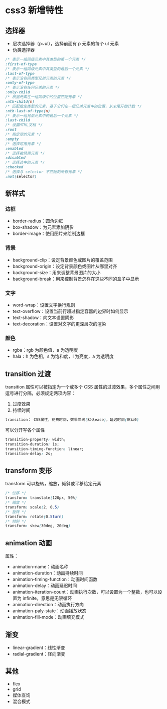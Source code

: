 # css3 新增特性

## 选择器

- 层次选择器（p~ul），选择前面有 p 元素的每个 ul 元素
- 伪类选择器

```css
/* 表示一组同级元素中其类型的第一个元素 */
:first-of-type
/* 表示一组同级元素中其类型的最后一个元素 */
:last-of-type
/* 表示没有同类型兄弟元素的元素 */
:only-of-type
/* 表示没有任何兄弟的元素 */
:only-child
/* 根据元素在一组同级中的位置匹配元素 */
:nth-child(n)
/* 匹配给定类型的元素，基于它们在一组兄弟元素中的位置，从末尾开始计数 */
:nth-last-of-type(n)
/* 表示一组兄弟元素中的最后一个元素 */
:last-child
/* 设置HTML文档 */
:root
/* 指定空的元素 */
:empty
/* 选择可用元素 */
:enabled
/* 选择被禁用元素 */
:disabled
/* 选择选中的元素 */
:checked
/* 选择与 selector 不匹配的所有元素 */
:not(selector)
```

## 新样式

### 边框

- border-radius：圆角边框
- box-shadow：为元素添加阴影
- border-image：使用图片来绘制边框

### 背景

- background-clip：设定背景颜色或图片的覆盖范围
- background-origin：设定背景颜色或图片从哪里对齐
- background-size：用来调整背景图片的大小
- background-break：用来控制背景怎样在这些不同的盒子中显示

### 文字

- word-wrap：设置文字换行规则
- text-overflow：设置当前行超过指定容器的边界时如何显示
- text-shadow：向文本设置阴影
- text-decoration：设置对文字的更深层次的渲染

### 颜色

- rgba：rgb 为颜色值，a 为透明度
- hala：h 为色相，s 为饱和度，l 为亮度，a 为透明度

## transition 过渡

transition 属性可以被指定为一个或多个 CSS 属性的过渡效果，多个属性之间用逗号进行分隔，必须规定两项内容：

1. 过度效果
2. 持续时间

```css
transition： CSS属性，花费时间，效果曲线(默认ease)，延迟时间(默认0)
```

可以分开写各个属性

```css
transition-property: width;
transition-duration: 1s;
transition-timing-function: linear;
transition-delay: 2s;
```

## transform 变形

transform 可以旋转，缩放，倾斜或平移给定元素

```css
/* 位移 */
transform: translate(120px, 50%)
/* 缩放 */
transform: scale(2, 0.5)
/* 旋转 */
transform: rotate(0.5turn)
/* 倾斜 */
transform: skew(30deg, 20deg)
```

## animation 动画

属性：

- animation-name：动画名称
- animation-duration：动画持续时间
- animation-timing-function：动画时间函数
- animation-delay：动画延迟时间
- animation-iteration-count：动画执行次数，可以设置为一个整数，也可以设置为 infinite，意思是无限循环
- animation-direction：动画执行方向
- animation-paly-state：动画播放状态
- animation-fill-mode：动画填充模式

## 渐变

- linear-gradient：线性渐变
- radial-gradient：径向渐变

## 其他

- flex
- grid
- 媒体查询
- 混合模式
